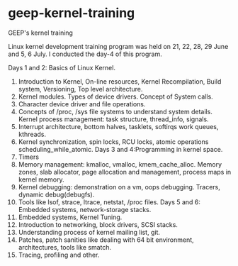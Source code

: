 ﻿geep-kernel-training
====================

GEEP's kernel training

Linux kernel development training program was held on 21, 22, 28, 29 June and 5, 6 July.
I conducted the day-4 of this program.

Days 1 and 2: Basics of Linux Kernel.
1. Introduction to Kernel, On-line resources, Kernel Recompilation, Build system, Versioning, Top level architecture.
2. Kernel modules. Types of device drivers. Concept of System calls.
3. Character device driver and file operations.
4. Concepts of /proc, /sys file systems to understand system details. Kernel process management: task structure, thread_info, signals.
5. Interrupt architecture, bottom halves, tasklets, softirqs work queues, kthreads.
6. Kernel synchronization, spin locks, RCU locks, atomic operations scheduling_while_atomic.
Days 3 and 4:Programming in kernel space.
1. Timers
2. Memory management: kmalloc, vmalloc, kmem_cache_alloc. Memory zones, slab allocator, page allocation and management, process maps in kernel memory.
3. Kernel debugging: demonstration on a vm, oops debugging. Tracers, dynamic debug(debugfs).
4. Tools like lsof, strace, ltrace, netstat, /proc files.
Days 5 and 6: Embedded systems, network-storage stacks.
1. Embedded systems, Kernel Tuning.
2. Introduction to networking, block drivers, SCSI stacks.
3. Understanding process of kernel mailing list, git.
4. Patches, patch sanities like dealing with 64 bit environment, architectures, tools like smatch.
5. Tracing, profiling and other.

